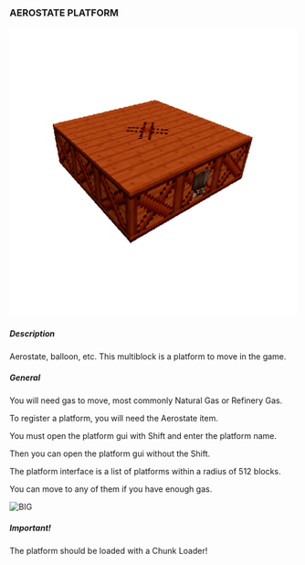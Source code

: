 ### AEROSTATE PLATFORM

![LOGO](media/gregtech/AEROSTATE.png)

##### Description

Aerostate, balloon, etc. This multiblock is a platform to move in the game.

##### General

You will need gas to move, most commonly Natural Gas or Refinery Gas.

To register a platform, you will need the Aerostate item.


You must open the platform gui with Shift and enter the platform name.

Then you can open the platform gui without the Shift.


The platform interface is a list of platforms within a radius of 512 blocks.


You can move to any of them if you have enough gas.

![BIG](https://i.imgur.com/b5WZVIJ.gif)

##### Important!

The platform should be loaded with a Chunk Loader!


